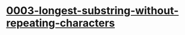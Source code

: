 # [0003-longest-substring-without-repeating-characters](https://leetcode.com/problems/longest-substring-without-repeating-characters)